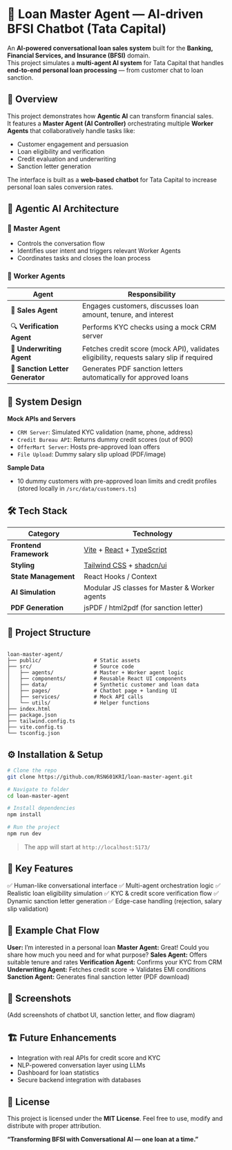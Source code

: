 # 💼 Loan Master Agent — AI-driven BFSI Chatbot (Tata Capital)

An **AI-powered conversational loan sales system** built for the **Banking, Financial Services, and Insurance (BFSI)** domain.  
This project simulates a **multi-agent AI system** for Tata Capital that handles **end-to-end personal loan processing** — from customer chat to loan sanction.

## 🚀 Overview

This project demonstrates how **Agentic AI** can transform financial sales.  
It features a **Master Agent (AI Controller)** orchestrating multiple **Worker Agents** that collaboratively handle tasks like:
- Customer engagement and persuasion  
- Loan eligibility and verification  
- Credit evaluation and underwriting  
- Sanction letter generation  

The interface is built as a **web-based chatbot** for Tata Capital to increase personal loan sales conversion rates.

## 🧠 Agentic AI Architecture

### 🔹 Master Agent
- Controls the conversation flow  
- Identifies user intent and triggers relevant Worker Agents  
- Coordinates tasks and closes the loan process  

### 🔹 Worker Agents
| Agent | Responsibility |
|--------|----------------|
| 💬 **Sales Agent** | Engages customers, discusses loan amount, tenure, and interest |
| 🔍 **Verification Agent** | Performs KYC checks using a mock CRM server |
| 🧾 **Underwriting Agent** | Fetches credit score (mock API), validates eligibility, requests salary slip if required |
| 📄 **Sanction Letter Generator** | Generates PDF sanction letters automatically for approved loans |

## 🧩 System Design

**Mock APIs and Servers**
- `CRM Server`: Simulated KYC validation (name, phone, address)
- `Credit Bureau API`: Returns dummy credit scores (out of 900)
- `OfferMart Server`: Hosts pre-approved loan offers
- `File Upload`: Dummy salary slip upload (PDF/image)

**Sample Data**
- 10 dummy customers with pre-approved loan limits and credit profiles  
  (stored locally in `/src/data/customers.ts`)

## 🛠️ Tech Stack

| Category | Technology |
|-----------|-------------|
| **Frontend Framework** | [Vite](https://vitejs.dev/) + [React](https://react.dev/) + [TypeScript](https://www.typescriptlang.org/) |
| **Styling** | [Tailwind CSS](https://tailwindcss.com/) + [shadcn/ui](https://ui.shadcn.com/) |
| **State Management** | React Hooks / Context |
| **AI Simulation** | Modular JS classes for Master & Worker agents |
| **PDF Generation** | jsPDF / html2pdf (for sanction letter) |

## 📂 Project Structure

```

loan-master-agent/
├── public/                 # Static assets
├── src/                    # Source code
│   ├── agents/             # Master + Worker agent logic
│   ├── components/         # Reusable React UI components
│   ├── data/               # Synthetic customer and loan data
│   ├── pages/              # Chatbot page + landing UI
│   ├── services/           # Mock API calls
│   └── utils/              # Helper functions
├── index.html
├── package.json
├── tailwind.config.ts
├── vite.config.ts
└── tsconfig.json

````

## ⚙️ Installation & Setup

```bash
# Clone the repo
git clone https://github.com/RSN601KRI/loan-master-agent.git

# Navigate to folder
cd loan-master-agent

# Install dependencies
npm install

# Run the project
npm run dev
````

> The app will start at `http://localhost:5173/`

## 🧪 Key Features

✅ Human-like conversational interface
✅ Multi-agent orchestration logic
✅ Realistic loan eligibility simulation
✅ KYC & credit score verification flow
✅ Dynamic sanction letter generation
✅ Edge-case handling (rejection, salary slip validation)

## 🧠 Example Chat Flow

**User:** I’m interested in a personal loan
**Master Agent:** Great! Could you share how much you need and for what purpose?
**Sales Agent:** Offers suitable tenure and rates
**Verification Agent:** Confirms your KYC from CRM
**Underwriting Agent:** Fetches credit score → Validates EMI conditions
**Sanction Agent:** Generates final sanction letter (PDF download)

## 📸 Screenshots

(Add screenshots of chatbot UI, sanction letter, and flow diagram)

## 🏗️ Future Enhancements

* Integration with real APIs for credit score and KYC
* NLP-powered conversation layer using LLMs
* Dashboard for loan statistics
* Secure backend integration with databases

## 📜 License

This project is licensed under the **MIT License**.
Feel free to use, modify and distribute with proper attribution.

**“Transforming BFSI with Conversational AI — one loan at a time.”**
